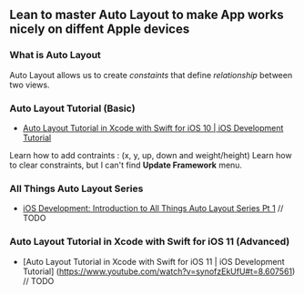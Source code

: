 ## Lean to master Auto Layout to make App works nicely on diffent Apple devices

### What is Auto Layout

Auto Layout allows us to create *constaints* that define *relationship* between two views.



### Auto Layout Tutorial (Basic)

* [Auto Layout Tutorial in Xcode with Swift for iOS 10 | iOS Development Tutorial](https://www.youtube.com/watch?v=R0PrgE_PKSg)

Learn how to add contraints : (x, y, up, down and weight/height)
Learn how to clear constraints, but I can't find **Update Framework** menu.

### All Things Auto Layout Series

* [iOS Development: Introduction to All Things Auto Layout Series Pt 1](https://www.youtube.com/watch?v=1NomEvSFaVU&list=PLHmNdpdzx21GwEzSt4LNdlUAyQIchiWi7) // TODO

### Auto Layout Tutorial in Xcode with Swift for iOS 11 (Advanced)

* [Auto Layout Tutorial in Xcode with Swift for iOS 11 | iOS Development Tutorial] (https://www.youtube.com/watch?v=synofzEkUfU#t=8.607561) // TODO
